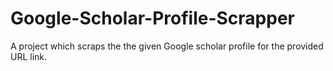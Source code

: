 # Google-Scholar-Profile-Scrapper
A project which scraps the the given Google scholar profile for the provided URL link.
